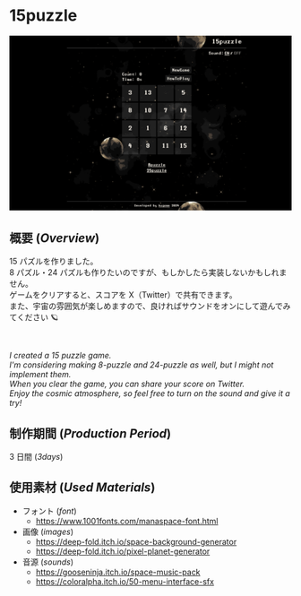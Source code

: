# 15puzzle

<img src="assets/preview.png" alt="game-preview">

## 概要 (_Overview_)

15 パズルを作りました。  
8 パズル・24 パズルも作りたいのですが、もしかしたら実装しないかもしれません。  
ゲームをクリアすると、スコアを X（Twitter）で共有できます。  
また、宇宙の雰囲気が楽しめますので、良ければサウンドをオンにして遊んでみてください 🪐

&nbsp;

_I created a 15 puzzle game._  
_I'm considering making 8-puzzle and 24-puzzle as well, but I might not implement them._  
_When you clear the game, you can share your score on Twitter._  
_Enjoy the cosmic atmosphere, so feel free to turn on the sound and give it a try!_

## 制作期間 (_Production Period_)

3 日間 (_3days_)

## 使用素材 (_Used Materials_)

- フォント (_font_)
  - https://www.1001fonts.com/manaspace-font.html
- 画像 (_images_)
  - https://deep-fold.itch.io/space-background-generator
  - https://deep-fold.itch.io/pixel-planet-generator
- 音源 (_sounds_)
  - https://gooseninja.itch.io/space-music-pack
  - https://coloralpha.itch.io/50-menu-interface-sfx

